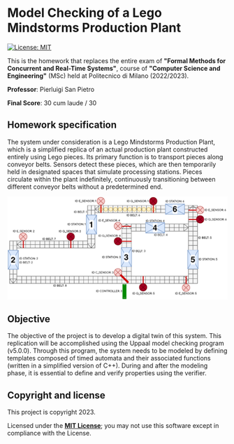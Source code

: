 <h1>Model Checking of a Lego Mindstorms Production Plant</h1>

[![License: MIT][license-image]][license]

This is the homework that replaces the entire exam of **"Formal Methods for Concurrent and Real-Time Systems"**, course of **"Computer Science and Engineering"** (MSc) held at Politecnico di Milano (2022/2023).

**Professor**: Pierluigi San Pietro

**Final Score**: 30 cum laude / 30

<h2>Homework specification</h2>

The system under consideration is a Lego Mindstorms Production Plant, which is a simplified replica of an actual production plant constructed entirely using Lego pieces.
Its primary function is to transport pieces along conveyor belts.
Sensors detect these pieces, which are then temporarily held in designated spaces that simulate processing stations.
Pieces circulate within the plant indefinitely, continuously transitioning between different conveyor belts without a predetermined end.

<img alt="" src="readme-images/plant.png"/>

<h2>Objective</h2>

The objective of the project is to develop a digital twin of this system.
This replication will be accomplished using the Uppaal model checking program (v5.0.0).
Through this program, the system needs to be modeled by defining templates composed of timed automata and their associated functions (written in a simplified version of C++).
During and after the modeling phase, it is essential to define and verify properties using the verifier.

<h2>Copyright and license</h2>

This project is copyright 2023.

Licensed under the **[MIT License][license]**; you may not use this software except in compliance with the License.

[license]: https://github.com/christian-confalonieri/Formal-Methods-for-Concurrent-and-Real-Time-Systems-2022-2023/blob/main/LICENSE
[license-image]: https://img.shields.io/badge/License-MIT-blue.svg
